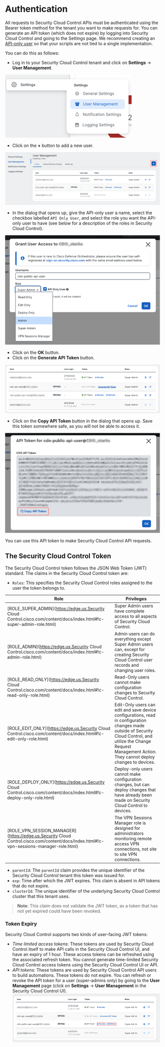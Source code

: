 # Authentication

All requests to Security Cloud Control APIs must be authenticated using the Bearer token method for the tenant you want to make requests for. You can generate an API token (which does not expire) by logging into Security Cloud Control and going to the Settings page. We recommend creating an [API-only user](https://docs.defenseorchestrator.com/c-secure-device-connector-sdc.html#!t-create-api-only-users.html) so that your scripts are not tied to a single implementation.

You can do this as follows:

- Log in to your Security Cloud Control tenant and click on **Settings** -> **User Management**.

![img](../images/user-management-menu-item.png)

- Click on the **+** button to add a new user.

![img](../images/add-user.png)

- In the dialog that opens up, give the API-only user a name, select the checkbox labelled `API Only User`, and select the role you want the API-only user to have (see below for a description of the roles in Security Cloud Control).

![img](../images/add-user-dialog.png)

- Click on the **OK** button.
- Click on the **Generate API Token** button.

![img](../images/generate-api-token.png)

- Click on the **Copy API Token** button in the dialog that opens up. Save this token somewhere safe, as you will not be able to access it. 

![img](../images/copy-api-token.png)

You can use this API token to make Security Cloud Control API requests.

## The Security Cloud Control Token

The Security Cloud Control token follows the JSON Web Token (JWT) standard. The claims in the Security Cloud Control token are:
- `Roles`: This specifies the Security Cloud Control roles assigned to the user the token belongs to.

| Role | Privileges |
| ---- | ---------- |
| [ROLE_SUPER_ADMIN](https://edge.us.Security Cloud Control.cisco.com/content/docs/index.html#!c-super-admin-role.html) | Super Admin users have complete access to all aspects of Security Cloud Control. |
| [ROLE_ADMIN](https://edge.us.Security Cloud Control.cisco.com/content/docs/index.html#!c-admin-role.html) | Admin users can do everything except Super Admin users can, except for creating Security Cloud Control user records and changing user roles. |
| [ROLE_READ_ONLY](https://edge.us.Security Cloud Control.cisco.com/content/docs/index.html#!c-read-only-role.html) | Read-Only users cannot make configuration changes to Security Cloud Control. |
| [ROLE_EDIT_ONLY](https://edge.us.Security Cloud Control.cisco.com/content/docs/index.html#!c-edit-only-role.html) | Edit-Only users can edit and save device configurations, read in configuration changes made outside of Security Cloud Control, and utilize the Change Request Management Action. They cannot deploy changes to devices. |
| [ROLE_DEPLOY_ONLY](https://edge.us.Security Cloud Control.cisco.com/content/docs/index.html#!c-deploy-only-role.html) | Deploy-only users cannot make configuration changes, but can deploy changes that have already been made on Security Cloud Control to devices. |
| [ROLE_VPN_SESSION_MANAGER](https://edge.us.Security Cloud Control.cisco.com/content/docs/index.html#!c-vpn-sessions-manager-role.html) | The VPN Sessions Manager role is designed for administrators monitoring remote access VPN connections, not site to site VPN connections. | 

- `parentId`: The `parentId` claim provides the unique identifier of the Security Cloud Control tenant this token was issued for.
- `exp`: Time after which the JWT expires. This claim is absent in API tokens that do not expire. 
- `clusterId`: The unique identifier of the underlying Security Cloud Control cluster that this tenant uses.

>**Note**:
This claim does not validate the JWT token, as a token that has not yet expired could have been revoked.


### Token Expiry

Security Cloud Control supports two kinds of user-facing JWT tokens:
- *Time limited access tokens*: These tokens are used by Security Cloud Control itself to make API calls in the Security Cloud Control UI, and have an expiry of 1 hour. These access tokens can be refreshed using the associated refresh token. You cannot generate time-limited Security Cloud Control access tokens using the Security Cloud Control UI or API.
- *API tokens*: These tokens are used by Security Cloud Control API users to build automations. These tokens do not expire. You can refresh or revoke the API token for a user (super-admins only) by going to the **User Management** page (click on **Settings** -> **User Management** in the Security Cloud Control UI).
![img](../images/revoke-refresh-api-token.png)

